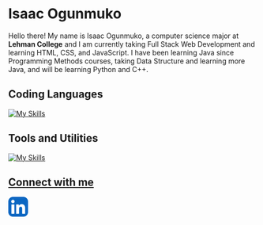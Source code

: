 <h1>Isaac Ogunmuko</h1>

Hello there! My name is Isaac Ogunmuko, a computer science major at <b>Lehman College</b> and I am currently taking Full Stack Web Development and learning HTML, CSS, and JavaScript. I have been learning Java since Programming Methods courses, taking Data Structure and learning more Java, and will be learning Python and C++.

<!--
**MrIsac/MrIsac** is a ✨ _special_ ✨ repository because its `README.md` (this file) appears on your GitHub profile.

Here are some ideas to get you started:

- 🔭 I’m currently working on ...
- 🌱 I’m currently learning html,c++,css,javaScript,Python...
- 👯 I’m looking to collaborate on ...
- 🤔 I’m looking for help with ...
- 💬 Ask me about ...
- 📫 How to reach me: 347-844-8893...
- 😄 Pronouns: ...
- ⚡ Fun fact: ...
-->
## Coding Languages
[![My Skills](https://skillicons.dev/icons?i=java)](https://skillicons.dev)
## Tools and Utilities
[![My Skills](https://skillicons.dev/icons?i=eclipse)](https://skillicons.dev)

<a href = "https://www.linkedin.com/in/isaac-ogunmuko-a64b87335/" /> <imag src = "https://github.com/tandpfun/skill-icons/raw/main/icons/LinkedIn.svg" />


## Connect with me 
<a href = "https://www.linkedin.com/in/isaac-ogunmuko-a64b87335/" /> <img src = "https://raw.githubusercontent.com/tandpfun/skill-icons/65dea6c4eaca7da319e552c09f4cf5a9a8dab2c8/icons/LinkedIn.svg" alt="linkedin" width="40" height="40"/> </a> </p>

